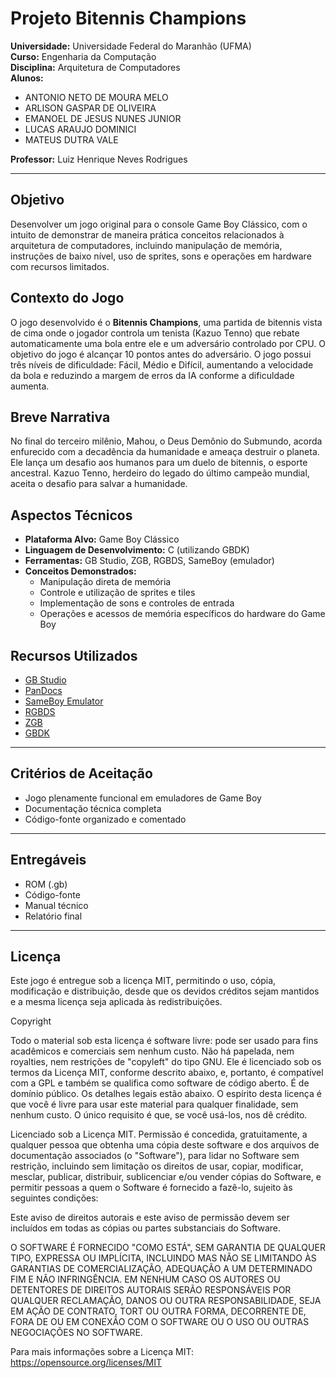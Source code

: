 # Projeto Bitennis Champions

**Universidade:** Universidade Federal do Maranhão (UFMA)  
**Curso:** Engenharia da Computação  
**Disciplina:** Arquitetura de Computadores  
**Alunos:**  
- ANTONIO NETO DE MOURA MELO 
- ARLISON GASPAR DE OLIVEIRA 
- EMANOEL DE JESUS NUNES JUNIOR 
- LUCAS ARAUJO DOMINICI 
- MATEUS DUTRA VALE   

**Professor:** Luiz Henrique Neves Rodrigues  

---

## Objetivo

Desenvolver um jogo original para o console Game Boy Clássico, com o intuito de demonstrar de maneira prática conceitos relacionados à arquitetura de computadores, incluindo manipulação de memória, instruções de baixo nível, uso de sprites, sons e operações em hardware com recursos limitados.

## Contexto do Jogo

O jogo desenvolvido é o **Bitennis Champions**, uma partida de bitennis vista de cima onde o jogador controla um tenista (Kazuo Tenno) que rebate automaticamente uma bola entre ele e um adversário controlado por CPU. O objetivo do jogo é alcançar 10 pontos antes do adversário. O jogo possui três níveis de dificuldade: Fácil, Médio e Difícil, aumentando a velocidade da bola e reduzindo a margem de erros da IA conforme a dificuldade aumenta.

## Breve Narrativa

No final do terceiro milênio, Mahou, o Deus Demônio do Submundo, acorda enfurecido com a decadência da humanidade e ameaça destruir o planeta. Ele lança um desafio aos humanos para um duelo de bitennis, o esporte ancestral. Kazuo Tenno, herdeiro do legado do último campeão mundial, aceita o desafio para salvar a humanidade.

## Aspectos Técnicos

- **Plataforma Alvo:** Game Boy Clássico
- **Linguagem de Desenvolvimento:** C (utilizando GBDK)
- **Ferramentas:** GB Studio, ZGB, RGBDS, SameBoy (emulador)
- **Conceitos Demonstrados:**
  - Manipulação direta de memória
  - Controle e utilização de sprites e tiles
  - Implementação de sons e controles de entrada
  - Operações e acessos de memória específicos do hardware do Game Boy

## Recursos Utilizados

- [GB Studio](https://www.gbstudio.dev/)
- [PanDocs](https://gbdev.io/pandocs/Specifications.html)
- [SameBoy Emulator](https://github.com/LIJI32/SameBoy/tree/master)
- [RGBDS](https://github.com/gbdev/rgbds)
- [ZGB](https://github.com/Zal0/ZGB)
- [GBDK](https://github.com/gbdk-2020/gbdk-2020)

---

## Critérios de Aceitação

- Jogo plenamente funcional em emuladores de Game Boy
- Documentação técnica completa
- Código-fonte organizado e comentado

---

## Entregáveis

- ROM (.gb)
- Código-fonte
- Manual técnico
- Relatório final

---  

## Licença

Este jogo é entregue sob a licença MIT, permitindo o uso, cópia, modificação e distribuição, desde
que os devidos créditos sejam mantidos e a mesma licença seja aplicada às redistribuições.

Copyright

Todo o material sob esta licença é software livre: pode ser usado para fins acadêmicos e comerciais sem nenhum custo. Não há papelada, nem royalties, nem restrições de "copyleft" do tipo GNU. Ele é licenciado sob os termos da Licença MIT, conforme descrito abaixo, e, portanto, é compatível com a GPL e também se qualifica como software de código aberto. É de domínio público. Os detalhes legais estão abaixo. O espírito desta licença é que você é livre para usar este material para qualquer finalidade, sem nenhum custo. O único requisito é que, se você usá-los, nos dê crédito. 

Licenciado sob a Licença MIT. Permissão é concedida, gratuitamente, a qualquer pessoa que obtenha uma cópia deste software e dos arquivos de documentação associados (o "Software"), para lidar no Software sem restrição, incluindo sem limitação os direitos de usar, copiar, modificar, mesclar, publicar, distribuir, sublicenciar e/ou vender cópias do Software, e permitir pessoas a quem o Software é fornecido a fazê-lo, sujeito às seguintes condições: 

Este aviso de direitos autorais e este aviso de permissão devem ser incluídos em todas as cópias ou partes substanciais do Software. 

O SOFTWARE É FORNECIDO "COMO ESTÁ", SEM GARANTIA DE QUALQUER TIPO, EXPRESSA OU IMPLÍCITA, INCLUINDO MAS NÃO SE LIMITANDO ÀS GARANTIAS DE COMERCIALIZAÇÃO, ADEQUAÇÃO A UM DETERMINADO FIM E NÃO INFRINGÊNCIA. EM NENHUM CASO OS AUTORES OU DETENTORES DE DIREITOS AUTORAIS SERÃO RESPONSÁVEIS POR QUALQUER RECLAMAÇÃO, DANOS OU OUTRA RESPONSABILIDADE, SEJA EM AÇÃO DE CONTRATO, TORT OU OUTRA FORMA, DECORRENTE DE, FORA DE OU EM CONEXÃO COM O SOFTWARE OU O USO OU OUTRAS NEGOCIAÇÕES NO SOFTWARE. 

Para mais informações sobre a Licença MIT: https://opensource.org/licenses/MIT 


